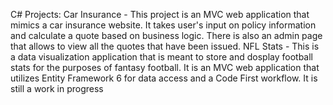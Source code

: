C# Projects: Car Insurance - This project is an MVC web application that mimics a car insurance website. It takes user's input on policy information and calculate a quote based on business logic. There is also an admin page that allows to view all the quotes that have been issued.
NFL Stats - This is a data visualization application that is meant to store and dosplay football stats for the purposes of fantasy football. It is an MVC web application that utilizes Entity Framework 6 for data access and a Code First workflow. It is still a work in progress
